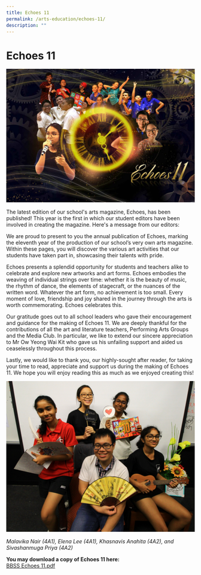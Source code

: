 ```yaml
---
title: Echoes 11
permalink: /arts-education/echoes-11/
description: ""
---
```

# Echoes 11

![](/images/Our%20BBSS%20Experience/Arts%20Education/Cover%20Page%20of%20BBSS-Echoes%2011%208.jpg)

The latest edition of our school's arts magazine, Echoes, has been published! This year is the first in which our student editors have been involved in creating the magazine. Here's a message from our editors:  
  
We are proud to present to you the annual publication of Echoes, marking the eleventh year of the production of our school’s very own arts magazine. Within these pages, you will discover the various art activities that our students have taken part in, showcasing their talents with pride.  
  
Echoes presents a splendid opportunity for students and teachers alike to celebrate and explore new artworks and art forms. Echoes embodies the weaving of individual strings over time: whether it is the beauty of music, the rhythm of dance, the elements of stagecraft, or the nuances of the written word. Whatever the art form, no achievement is too small. Every moment of love, friendship and joy shared in the journey through the arts is worth commemorating. Echoes celebrates this.  
  
Our gratitude goes out to all school leaders who gave their encouragement and guidance for the making of Echoes 11. We are deeply thankful for the contributions of all the art and literature teachers, Performing Arts Groups and the Media Club. In particular, we like to extend our sincere appreciation to Mr Ow Yeong Wai Kit who gave us his unfailing support and aided us ceaselessly throughout this process.  
  
Lastly, we would like to thank you, our highly-sought after reader, for taking your time to read, appreciate and support us during the making of Echoes 11. We hope you will enjoy reading this as much as we enjoyed creating this!

![](/images/Our%20BBSS%20Experience/Arts%20Education/Echoes%20Editors'%20Pic.jpg)

_Malavika Nair (4A1), Elena Lee (4A1), Khasnavis Anahita (4A2), and Sivashanmuga Priya (4A2)_  
  
**You may download a copy of Echoes 11 here:**  
[BBSS Echoes 11.pdf]()